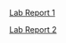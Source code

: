 [Lab Report 1](https://gjaroli04.github.io/cse15l-lab-reports/lab1.html) <br>

[Lab Report 2](https://gjaroli04.github.io/cse15l-lab-reports/lab2.html)
